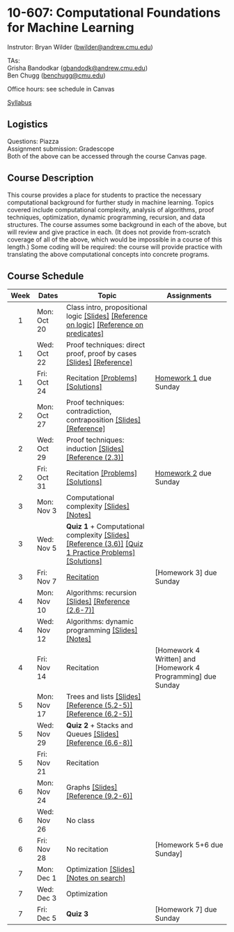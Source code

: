 # 10-607: Computational Foundations for Machine Learning

Instrutor: Bryan Wilder (bwilder@andrew.cmu.edu)

TAs:\
Grisha Bandodkar (gbandodk@andrew.cmu.edu)\
Ben Chugg (benchugg@cmu.edu)


Office hours: see schedule in Canvas

[Syllabus](files/syllabus_10607.pdf)

## Logistics

Questions: Piazza\
Assignment submission: Gradescope\
Both of the above can be accessed through the course Canvas page.

## Course Description

This course provides a place for students to practice the necessary computational background for further study in machine learning. Topics covered include computational complexity, analysis of algorithms, proof techniques, optimization, dynamic programming, recursion, and data structures. The course assumes some background in each of the above, but will review and give practice in each. (It does not provide from-scratch coverage of all of the above, which would be impossible in a course of this length.) Some coding will be required: the course will provide practice with translating the above computational concepts into concrete programs.

## Course Schedule

| Week | Dates       | Topic                                               | Assignments                              |
|:----:|-------------|-----------------------------------------------------|--------------------------------------------------------------------------------------------------------------------------------------------------------------------------------|
| 1    | Mon: Oct 20  | Class intro, propositional logic [[Slides]](files/lecture_1.pptx) [[Reference on logic]](http://infolab.stanford.edu/~ullman/focs/ch12.pdf) [[Reference on predicates]](http://infolab.stanford.edu/~ullman/focs/ch14.pdf)||
| 1    | Wed: Oct 22  | Proof techniques: direct proof, proof by cases [[Slides]](files/lecture_2.pptx) [[Reference]](https://discrete.openmathbooks.org/dmoi3/sec_logic-proofs.html) ||
| 1    | Fri: Oct 24  | Recitation [[Problems]](/files/recitation1.pdf) [[Solutions]](/files/recitation1_solns.pdf) |[Homework 1](files/Homework1.pdf) due Sunday|
| 2    | Mon: Oct 27  | Proof techniques: contradiction, contraposition [[Slides]](files/lecture_3.pptx) [[Reference]](https://discrete.openmathbooks.org/dmoi3/sec_logic-proofs.html) ||
| 2    | Wed: Oct 29  | Proof techniques: induction [[Slides]](files/lecture_4.pptx) [[Reference (2.3)]](http://infolab.stanford.edu/~ullman/focs/ch02.pdf) |||
| 2    | Fri: Oct 31  | Recitation [[Problems]](/files/recitation2.pdf) [[Solutions]](/files/recitation2_solns.pdf) |[Homework 2](files/F25_10607_HW2_Template.pdf) due Sunday|
| 3    | Mon: Nov 3  | Computational complexity [[Slides]](files/lecture_5.pptx) [[Notes]](files/notes_complexity.pdf)||
| 3    | Wed: Nov 5  | __Quiz 1__ + Computational complexity [[Slides]](files/lecture_6.pptx) [[Reference (3.6)]](http://infolab.stanford.edu/~ullman/focs/ch03.pdf) [[Quiz 1 Practice Problems]](/files/quiz1_practice_problems.pdf) [[Solutions]](/files/quiz1_practice_problems_solns.pdf) | |
| 3    | Fri: Nov 7  | [Recitation](files/Recitation_Computational_Complexity.pdf)| [Homework 3] due Sunday|
| 4    | Mon: Nov 10  | Algorithms: recursion [[Slides]](files/lecture_7.pptx) [[Reference (2.6-7)]](http://infolab.stanford.edu/~ullman/focs/ch02.pdf)||
| 4    | Wed: Nov 12  | Algorithms: dynamic programming [[Slides]](files/lecture_8.pptx) [[Notes]](files/notes_dp.pdf)||
| 4    | Fri: Nov 14  | Recitation|[Homework 4 Written] and [Homework 4 Programming] due Sunday|
| 5    | Mon: Nov 17  | Trees and lists [[Slides]](files/lecture_9.pptx) [[Reference (5.2-5)]](http://infolab.stanford.edu/~ullman/focs/ch05.pdf ) [[Reference (6.2-5)]](http://infolab.stanford.edu/~ullman/focs/ch06.pdf)||
| 5    | Wed: Nov 29  | __Quiz 2__ + Stacks and Queues [[Slides]](files/lecture_10.pptx)  [[Reference (6.6-8)]](http://infolab.stanford.edu/~ullman/focs/ch06.pdf) ||
| 5    | Fri: Nov 21  | Recitation||
| 6    | Mon: Nov 24  |Graphs [[Slides]](files/lecture_11.pptx) [[Reference (9.2-6)]](http://infolab.stanford.edu/~ullman/focs/ch09.pdf )  ||
| 6    | Wed: Nov 26 | No class||
| 6    | Fri: Nov 28  | No recitation|[Homework 5+6 due Sunday]|
| 7    | Mon: Dec 1  | Optimization  [[Slides]](files/lecture_12.pptx) [[Notes on search]](files/notes_search.pdf)   ||
| 7    | Wed: Dec 3  | Optimization   ||
| 7    | Fri: Dec 5  | __Quiz 3__ |[Homework 7] due Sunday|
